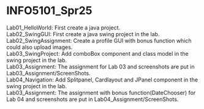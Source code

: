 # INFO5101_Spr25

Lab01_HelloWorld: First create a java project.\
Lab02_SwingGUI: First create a java swing project in the lab.\
Lab02_SwingAssignment: Create a profile GUI with bonus function which could also upload images.\
Lab03_SwingProject: Add comboBox component and class model in the swing project in the lab.\
Lab03_Assignment: The assignment for Lab 03 and screenshots are put in Lab03_Assignment/ScreenShots.\
Lab04_Navigation: Add Splitpanel, Cardlayout and JPanel component in the swing project in the lab.\
Lab03_Assignment: The assignment with bonus function(DateChooser) for Lab 04 and screenshots are put in Lab04_Assignment/ScreenShots.

